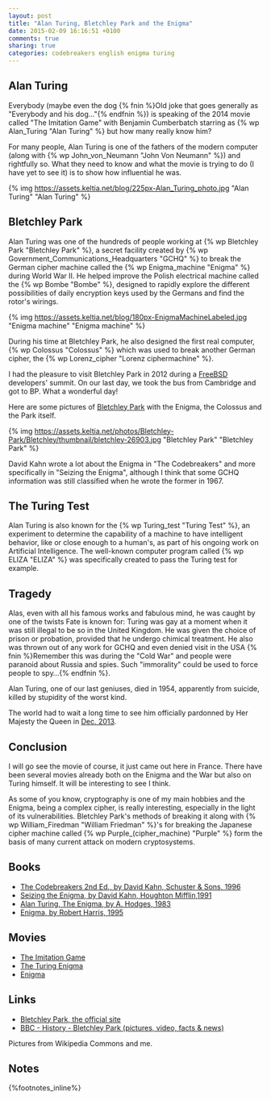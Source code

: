 ```yaml
---
layout: post
title: "Alan Turing, Bletchley Park and the Enigma"
date: 2015-02-09 16:16:51 +0100
comments: true
sharing: true
categories: codebreakers english enigma turing
---
```


Alan Turing
-----------
Everybody (maybe even the dog {% fnin %}Old joke that goes generally as "Everybody and his dog…"{% endfnin %}) is speaking of the 2014 movie called "The Imitation Game" with Benjamin Cumberbatch starring as {% wp Alan_Turing "Alan Turing" %} but how many really know him?

For many people, Alan Turing is one of the fathers of the modern computer (along with {% wp John_von_Neumann "John Von Neumann" %}) and rightfully so.  What they need to know and what the movie is trying to do (I have yet to see it) is to show how influential he was.

{% img https://assets.keltia.net/blog/225px-Alan_Turing_photo.jpg "Alan Turing" "Alan Turing" %}
<!--more-->
Bletchley Park
--------------
Alan Turing was one of the hundreds of people working at {% wp Bletchley Park "Bletchley Park" %}, a secret facility created by {% wp Government_Communications_Headquarters "GCHQ" %} to break the German cipher machine called the {% wp Enigma_machine "Enigma" %} during World War II.  He helped improve the Polish electrical machine called the {% wp Bombe "Bombe" %}, designed to rapidly explore the different possibilities of daily encryption keys used by the Germans and find the rotor's wirings.

{% img https://assets.keltia.net/blog/180px-EnigmaMachineLabeled.jpg "Enigma machine" "Enigma machine" %}

During his time at Bletchley Park, he also designed the first real computer, {% wp Colossus "Colossus" %} which was used to break another German cipher, the {% wp Lorenz_cipher "Lorenz ciphermachine" %}.

I had the pleasure to visit Bletchley Park in 2012 during a [FreeBSD](http://www.freebsd.org/) developers' summit.  On our last day, we took the bus from Cambridge and got to BP.  What a wonderful day!

Here are some pictures of [Bletchley Park](https://assets.keltia.net/photos/Bletchley-Park/) with the Enigma, the Colossus and the Park itself.

{% img https://assets.keltia.net/photos/Bletchley-Park/Bletchley/thumbnail/bletchley-26903.jpg  "Bletchley Park" "Bletchley Park" %}

David Kahn wrote a lot about the Enigma in "The Codebreakers" and more specifically in "Seizing the Enigma", although I think that some GCHQ information was still classified when he wrote the former in 1967.

The Turing Test
---------------
Alan Turing is also known for the {% wp Turing_test "Turing Test" %}, an experiment to determine the capability of a machine to have intelligent behavior, like or close enough to a human's, as part of his ongoing work on Artificial Intelligence.  The well-known computer program called {% wp ELIZA "ELIZA" %} was specifically created to pass the Turing test for example.

Tragedy
-------
Alas, even with all his famous works and fabulous mind, he was caught by one of the twists Fate is known for: Turing was gay at a moment when it was still illegal to be so in the United Kingdom.  He was given the choice of prison or probation, provided that he undergo chimical treatment.  He also was thrown out of any work for GCHQ and even denied visit in the USA {% fnin %}Remember this was during the "Cold War" and people were paranoid about Russia and spies.  Such "immorality" could be used to force people to spy…{% endfnin %}.

Alan Turing, one of our last geniuses, died in 1954, apparently from suicide, killed by stupidity of the worst kind.

The world had to wait a long time to see him officially pardonned by Her Majesty the Queen in [Dec. 2013](http://cryptome.org/2013/12/turing-pardon.pdf).

Conclusion
----------
I will go see the movie of course, it just came out here in France.  There have been several movies already both on the Enigma and the War but also on Turing himself.  It will be interesting to see I think.

As some of you know, cryptography is one of my main hobbies and the Enigma, being a complex cipher, is really interesting, especially in the light of its vulnerabilities.  Bletchley Park's methods of breaking it along with {% wp William_Firedman "William Friedman" %}'s for breaking the Japanese cipher machine called {% wp Purple_(cipher_machine) "Purple" %} form the basis of many current attack on modern cryptosystems.

Books
-----
- [The Codebreakers 2nd Ed., by David Kahn, Schuster & Sons, 1996](http://amzn.to/1AOCmv4)
- [Seizing the Enigma, by David Kahn, Houghton Mifflin,1991](http://amzn.to/1KAvvH8)
- [Alan Turing, The Enigma, by A. Hodges, 1983](https://www.goodreads.com/book/show/150731.Alan_Turing)
- [Enigma, by Robert Harris, 1995](https://www.goodreads.com/book/show/843989.Enigma)

Movies
------
- [The Imitation Game](http://www.imdb.com/title/tt2084970/)
- [The Turing Enigma](http://www.imdb.com/title/tt2074461/)
- [Enigma](http://www.imdb.com/title/tt0157583/)

Links
-----
- [Bletchley Park, the official site](http://www.bletchleypark.org.uk/)
- [BBC - History - Bletchley Park (pictures, video, facts & news)](http://www.bbc.co.uk/history/places/bletchley_park)

Pictures from Wikipedia Commons and me.

Notes
-----
{%footnotes_inline%}
